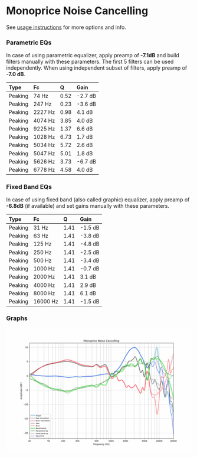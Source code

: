 # Monoprice Noise Cancelling
See [usage instructions](https://github.com/jaakkopasanen/AutoEq#usage) for more options and info.

### Parametric EQs
In case of using parametric equalizer, apply preamp of **-7.1dB** and build filters manually
with these parameters. The first 5 filters can be used independently.
When using independent subset of filters, apply preamp of **-7.0 dB**.

| Type    | Fc      |    Q | Gain    |
|:--------|:--------|:-----|:--------|
| Peaking | 74 Hz   | 0.52 | -2.7 dB |
| Peaking | 247 Hz  | 0.23 | -3.6 dB |
| Peaking | 2227 Hz | 0.98 | 4.1 dB  |
| Peaking | 4074 Hz | 3.85 | 4.0 dB  |
| Peaking | 9225 Hz | 1.37 | 6.6 dB  |
| Peaking | 1028 Hz | 6.73 | 1.7 dB  |
| Peaking | 5034 Hz | 5.72 | 2.6 dB  |
| Peaking | 5047 Hz | 5.01 | 1.8 dB  |
| Peaking | 5626 Hz | 3.73 | -6.7 dB |
| Peaking | 6778 Hz | 4.58 | 4.0 dB  |

### Fixed Band EQs
In case of using fixed band (also called graphic) equalizer, apply preamp of **-6.8dB**
(if available) and set gains manually with these parameters.

| Type    | Fc       |    Q | Gain    |
|:--------|:---------|:-----|:--------|
| Peaking | 31 Hz    | 1.41 | -1.5 dB |
| Peaking | 63 Hz    | 1.41 | -3.8 dB |
| Peaking | 125 Hz   | 1.41 | -4.8 dB |
| Peaking | 250 Hz   | 1.41 | -2.5 dB |
| Peaking | 500 Hz   | 1.41 | -3.4 dB |
| Peaking | 1000 Hz  | 1.41 | -0.7 dB |
| Peaking | 2000 Hz  | 1.41 | 3.1 dB  |
| Peaking | 4000 Hz  | 1.41 | 2.9 dB  |
| Peaking | 8000 Hz  | 1.41 | 6.1 dB  |
| Peaking | 16000 Hz | 1.41 | -1.5 dB |

### Graphs
![](./Monoprice%20Noise%20Cancelling.png)